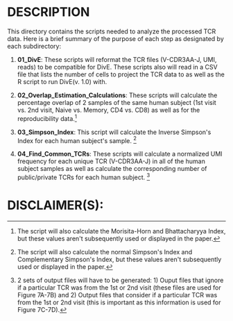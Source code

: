 
# DESCRIPTION
This directory contains the scripts needed to analyze the processed TCR data. Here is a brief summary of the purpose of each step as designated by each subdirectory:

1.  **01_DivE**: These scripts will reformat the TCR files (V-CDR3AA-J, UMI, reads) to be compatible for DivE. These scripts also will read in a CSV file that lists the number of cells to project the TCR data to as well as the R script to run DivE(v. 1.0) with. 

2.  **02_Overlap_Estimation_Calculations**: These scripts will calculate the percentage overlap of 2 samples of the same human subject (1st visit vs. 2nd visit, Naive vs. Memory, CD4 vs. CD8) as well as for the reproducibility data.[^1]

3. **03_Simpson_Index**: This script will calculate the Inverse Simpson's Index for each human subject's sample. [^2]

4. **04_Find_Common_TCRs**: These scripts will calculate a normalized UMI frequency for each unique TCR (V-CDR3AA-J) in all of the human subject samples as well as calculate the corresponding number of public/private TCRs for each human subject. [^3]


# DISCLAIMER(S):

[^1]: The script will also calculate the Morisita-Horn and Bhattacharyya Index, but these values aren't subsequently used or displayed in the paper. 

[^2]: The script will also calculate the normal Simpson's Index and Complementary Simpson's Index, but these values aren't subsequently used or displayed in the paper. 

[^3]: 2 sets of output files will have to be generated: 1) Ouput files that ignore if a particular TCR was from the 1st or 2nd visit (these files are used for Figure 7A-7B) and 2) Output files that consider if a particular TCR was from the 1st or 2nd visit (this is important as this information is used for Figure 7C-7D). 